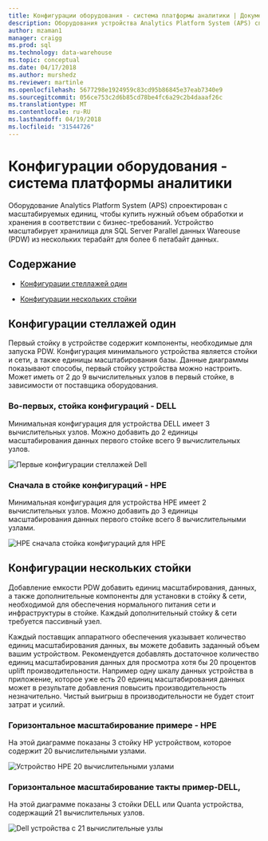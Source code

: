 ```yaml
---
title: Конфигурации оборудования - система платформы аналитики | Документы Microsoft
description: Оборудования устройства Analytics Platform System (APS) спроектирован с масштабируемых единиц, чтобы купить нужный объем обработки и хранения в соответствии с бизнес-требований. Устройства масштабируется хранилища для параллельного хранилища данных из нескольких терабайт более 6 петабайт данных.
author: mzaman1
manager: craigg
ms.prod: sql
ms.technology: data-warehouse
ms.topic: conceptual
ms.date: 04/17/2018
ms.author: murshedz
ms.reviewer: martinle
ms.openlocfilehash: 5677298e1924959c83cd95b86845e37eab7340e9
ms.sourcegitcommit: 056ce753c2d6b85cd78be4fc6a29c2b4daaaf26c
ms.translationtype: MT
ms.contentlocale: ru-RU
ms.lasthandoff: 04/19/2018
ms.locfileid: "31544726"
---
```

# <a name="hardware-configurations---analytics-platform-system"></a>Конфигурации оборудования - система платформы аналитики
Оборудование Analytics Platform System (APS) спроектирован с масштабируемых единиц, чтобы купить нужный объем обработки и хранения в соответствии с бизнес-требований. Устройство масштабирует хранилища для SQL Server Parallel данных Wareouse (PDW) из нескольких терабайт для более 6 петабайт данных.  
  
## <a name="contents"></a>Содержание  
  
-   [Конфигурации стеллажей один](#section1)  
  
-   [Конфигурации нескольких стойки](#section2)  

  
## <a name="section1"></a>Конфигурации стеллажей один  
Первый стойку в устройстве содержит компоненты, необходимые для запуска PDW. Конфигурация минимального устройства является стойки и сети, а также единицы масштабирования базы. Данные диаграммы показывают способы, первый стойку устройства можно настроить. Может иметь от 2 до 9 вычислительных узлов в первый стойке, в зависимости от поставщика оборудования.  
  
### <a name="first-rack-configurations---dell"></a>Во-первых, стойка конфигураций - DELL  
Минимальная конфигурация для устройства DELL имеет 3 вычислительных узлов. Можно добавить до 2 единицы масштабирования данных первого стойке всего 9 вычислительных узлов.  
  
![Первые конфигурации стеллажей Dell](media/first-rack-configurations-dell.png "первые конфигурации стеллажей Dell")  
  
### <a name="first-rack-configurations---hpe"></a>Сначала в стойке конфигураций - HPE  
Минимальная конфигурация для устройства HPE имеет 2 вычислительных узлов. Можно добавить до 3 единицы масштабирования данных первого стойке всего 8 вычислительными узлами.  
  
![HPE сначала стойка конфигураций для HPE](media/first-rack-configurations-hpe.png "HPE сначала стойка конфигураций")  
  
## <a name="section2"></a>Конфигурации нескольких стойки  
Добавление емкости PDW добавить единиц масштабирования, данных, а также дополнительные компоненты для установки в стойку & сети, необходимой для обеспечения нормального питания сети и инфраструктуры в стойке. Каждый дополнительный стойку & сети требуется пассивный узел.  
  
Каждый поставщик аппаратного обеспечения указывает количество единиц масштабирования данных, вы можете добавить заданный объем вашим устройством. Рекомендуется добавлять достаточное количество единиц масштабирования данных для просмотра хотя бы 20 процентов uplift производительности. Например одну шкалу данных устройства в приложение, которое уже есть 20 единиц масштабирования данных может в результате добавления повысить производительность незначительно. Чистый выигрыш в производительности не будет стоит затрат и усилий.  
  
### <a name="scale-out-example---hpe"></a>Горизонтальное масштабирование примере - HPE  
На этой диаграмме показаны 3 стойку HP устройством, которое содержит 20 вычислительными узлами.  
  
![Устройство HPE 20 вычислительными узлами](media/scale-out-hpe.png "HPE устройства 20 вычислительными узлами")  
  
### <a name="scale-out-example--dell-quanta"></a>Горизонтальное масштабирование такты пример-DELL,  
На этой диаграмме показаны 3 стойки DELL или Quanta устройства, содержащий 21 вычислительных узлов.  
  
![Dell устройства с 21 вычислительные узлы](media/scale-out-dell.png "Dell устройства с 21 вычислительных узлов")  
 
